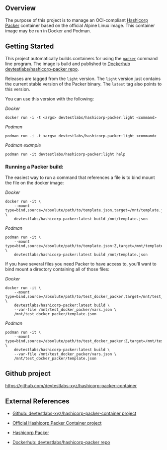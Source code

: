 ## Overview
The purpose of this project is to manage an OCI-compliant [Hashicorp Packer](https://packer.io) container based on the official Alpine Linux image. This container image may be run in Docker and Podman.

## Getting Started
This project automatically builds containers for using the [`packer`](https://packer.io) command line program. The image is build and published to [Dockerhub devtestlabs/hashicorp-packer repo](https://hub.docker.com/r/devtestlabs/hashicorp-packer).

Releases are tagged from the `light` version. The `light` version just contains the current stable version of the Packer binary. The `latest` tag also points to this version.

You can use this version with the following:

*Docker*
```shell
docker run -i -t <args> devtestlabs/hashicorp-packer:light <command>
```

*Podman*
```shell
podman run -i -t <args> devtestlabs/hashicorp-packer:light <command>
```

*Podman example*
```shell
podman run -it devtestlabs/hashicorp-packer:light help
```

### Running a Packer build:

The easiest way to run a command that references a file is to bind mount the
file on the docker image:

*Docker*
```shell
docker run -it \
	--mount type=bind,source=/absolute/path/to/template.json,target=/mnt/template.json \
	devtestlabs/hashicorp-packer:latest build /mnt/template.json
```

*Podman*
```shell
podman run -it \
	--mount type=bind,source=/absolute/path/to/template.json:Z,target=/mnt/template.json \
	devtestlabs/hashicorp-packer:latest build /mnt/template.json
```

If you have several files you need Packer to have access to, you'll want to
bind mount a directory containing all of those files:

*Docker*
```shell
docker run -it \
    --mount type=bind,source=/absolute/path/to/test_docker_packer,target=/mnt/test_docker_packer \
    devtestlabs/hashicorp-packer:latest build \
    --var-file /mnt/test_docker_packer/vars.json \
    /mnt/test_docker_packer/template.json
```

*Podman*
```shell
podman run -it \
    --mount type=bind,source=/absolute/path/to/test_docker_packer:Z,target=/mnt/test_docker_packer \
    devtestlabs/hashicorp-packer:latest build \
    --var-file /mnt/test_docker_packer/vars.json \
    /mnt/test_docker_packer/template.json
```

## Github project

https://github.com/devtestlabs-xyz/hashicorp-packer-container


## External References

* [Github: devtestlabs-xyz/hashicorp-packer-container project](https://github.com/devtestlabs-xyz/hashicorp-packer-container)

* [Official Hashicorp Packer Container project](https://github.com/hashicorp/docker-hub-images/tree/master/packer)

* [Hashicorp Packer](https://packer.io)

* [Dockerhub: devtestlabs/hashicorp-packer repo](https://hub.docker.com/r/devtestlabs/hashicorp-packer)